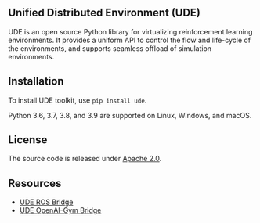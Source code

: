 ## Unified Distributed Environment (UDE)

UDE is an open source Python library for virtualizing reinforcement learning environments. It provides a uniform API to control the flow and life-cycle of the environments, and supports seamless offload of simulation environments.

## Installation

To install UDE toolkit, use `pip install ude`.

Python 3.6, 3.7, 3.8, and 3.9 are supported on Linux, Windows, and macOS.


## License

The source code is released under [Apache 2.0](https://aws.amazon.com/apache-2-0/).

## Resources

* [UDE ROS Bridge](https://github.com/aws-deepracer/ude-ros-bridge)
* [UDE OpenAI-Gym Bridge](https://github.com/aws-deepracer/ude-gym-bridge)
